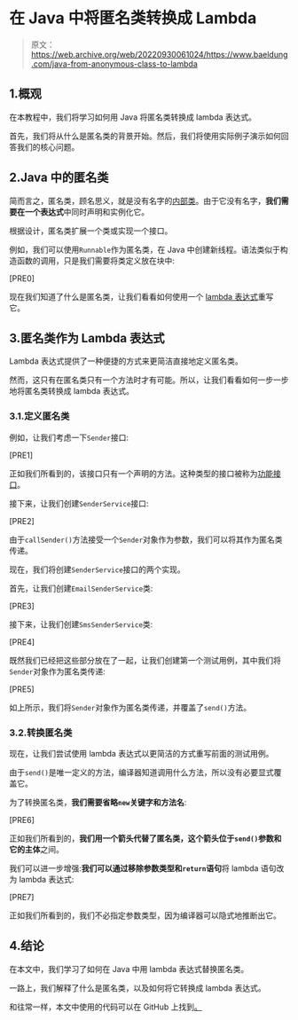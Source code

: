 # 在 Java 中将匿名类转换成 Lambda

> 原文：<https://web.archive.org/web/20220930061024/https://www.baeldung.com/java-from-anonymous-class-to-lambda>

## 1.概观

在本教程中，我们将学习如何用 Java 将匿名类转换成 lambda 表达式。

首先，我们将从什么是匿名类的背景开始。然后，我们将使用实际例子演示如何回答我们的核心问题。

## 2.Java 中的匿名类

简而言之，匿名类，顾名思义，就是没有名字的[内部类](/web/20221212232312/https://www.baeldung.com/java-nested-classes#non-static-nested-classes)。由于它没有名字，**我们需要在一个表达式**中同时声明和实例化它。

根据设计，匿名类扩展一个类或实现一个接口。

例如，我们可以使用`Runnable`作为匿名类，在 Java 中创建新线程。语法类似于构造函数的调用，只是我们需要将类定义放在块中:

[PRE0]

现在我们知道了什么是匿名类，让我们看看如何使用一个 [lambda 表达式](/web/20221212232312/https://www.baeldung.com/java-8-lambda-expressions-tips)重写它。

## 3.匿名类作为 Lambda 表达式

Lambda 表达式提供了一种便捷的方式来更简洁直接地定义匿名类。

然而，这只有在匿名类只有一个方法时才有可能。所以，让我们看看如何一步一步地将匿名类转换成 lambda 表达式。

### 3.1.定义匿名类

例如，让我们考虑一下`Sender`接口:

[PRE1]

正如我们所看到的，该接口只有一个声明的方法。这种类型的接口被称为[功能接口](/web/20221212232312/https://www.baeldung.com/java-8-functional-interfaces)。

接下来，让我们创建`SenderService`接口:

[PRE2]

由于`callSender()`方法接受一个`Sender`对象作为参数，我们可以将其作为匿名类传递。

现在，我们将创建`SenderService`接口的两个实现。

首先，让我们创建`EmailSenderService`类:

[PRE3]

接下来，让我们创建`SmsSenderService`类:

[PRE4]

既然我们已经把这些部分放在了一起，让我们创建第一个测试用例，其中我们将`Sender`对象作为匿名类传递:

[PRE5]

如上所示，我们将`Sender`对象作为匿名类传递，并覆盖了`send()`方法。

### 3.2.转换匿名类

现在，让我们尝试使用 lambda 表达式以更简洁的方式重写前面的测试用例。

由于`send()`是唯一定义的方法，编译器知道调用什么方法，所以没有必要显式覆盖它。

为了转换匿名类，**我们需要省略`new`关键字和方法名**:

[PRE6]

正如我们所看到的，**我们用一个箭头代替了匿名类，这个箭头位于`send()`参数和它的主体**之间。

我们可以进一步增强:**我们可以通过移除参数类型和`return`语句**将 lambda 语句改为 lambda 表达式:

[PRE7]

正如我们所看到的，我们不必指定参数类型，因为编译器可以隐式地推断出它。

## 4.结论

在本文中，我们学习了如何在 Java 中用 lambda 表达式替换匿名类。

一路上，我们解释了什么是匿名类，以及如何将它转换成 lambda 表达式。

和往常一样，本文中使用的代码可以在 GitHub 上找到[。](https://web.archive.org/web/20221212232312/https://github.com/eugenp/tutorials/tree/master/core-java-modules/core-java-lambdas)